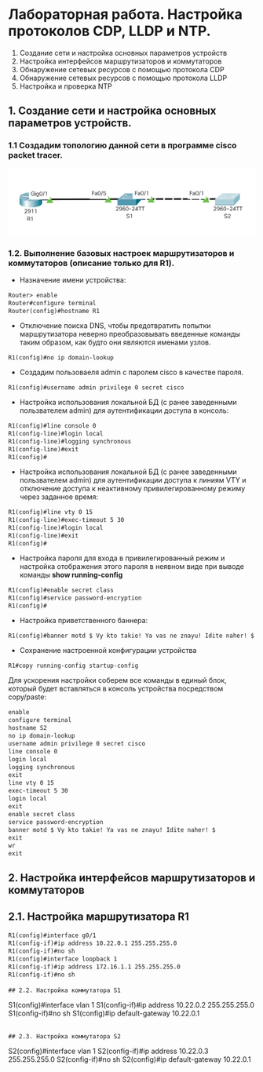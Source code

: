 # Лабораторная работа. Настройка протоколов CDP, LLDP и NTP.

1. Создание сети и настройка основных параметров устройств
2. Настройка интерфейсов маршрутизаторов и коммутаторов
3. Обнаружение сетевых ресурсов с помощью протокола CDP
4. Обнаружение сетевых ресурсов с помощью протокола LLDP
5. Настройка и проверка NTP

## 1. Создание сети и настройка основных параметров устройств.

### 1.1 Создадим топологию данной сети в программе cisco packet tracer. 

![](net_topology.png)

### 1.2. Выполнение базовых настроек маршрутизаторов и коммутаторов (описание только для R1).

- Назначение имени устройства:
```
Router> enable
Router#configure terminal
Router(config)#hostname R1
```

- Отключение поиска DNS, чтобы предотвратить попытки маршрутизатора неверно преобразовывать введенные команды таким образом, как будто они являются именами узлов.

```
R1(config)#no ip domain-lookup
```

- Создадим пользоваеля admin с паролем cisco в качестве пароля.

```
R1(config)#username admin privilege 0 secret cisco
```

- Настройка использования локальной БД (с ранее заведенными пользвателем admin) для аутентификации доступа в консоль:

```
R1(config)#line console 0
R1(config-line)#login local
R1(config-line)#logging synchronous
R1(config-line)#exit
R1(config)#
```

- Настройка использования локальной БД (с ранее заведенными пользвателем admin) для аутентификации доступа к линиям VTY и отключение доступа к неактивному привилегированному режиму через заданное время:

```
R1(config)#line vty 0 15
R1(config-line)#exec-timeout 5 30
R1(config-line)#login local
R1(config-line)#exit
R1(config)#
```

- Настройка пароля для входа в привилегированный режим и настройка отображения этого пароля в неявном виде при выводе команды **show running-config**

```
R1(config)#enable secret class
R1(config)#service password-encryption
R1(config)#
```

- Настройка приветственного баннера:

```
R1(config)#banner motd $ Vy kto takie! Ya vas ne znayu! Idite naher! $
```

- Сохранение настроенной конфигурации устройства

```
R1#copy running-config startup-config
```

Для ускорения настройки соберем все команды в единый блок, который будет вставляться в консоль устройства посредством copy/paste:

```
enable
configure terminal
hostname S2
no ip domain-lookup
username admin privilege 0 secret cisco
line console 0
login local
logging synchronous
exit
line vty 0 15
exec-timeout 5 30
login local
exit
enable secret class
service password-encryption
banner motd $ Vy kto takie! Ya vas ne znayu! Idite naher! $
exit
wr
exit
```
## 2. Настройка интерфейсов маршрутизаторов и коммутаторов


## 2.1. Настройка маршрутизатора R1

```
R1(config)#interface g0/1
R1(config-if)#ip address 10.22.0.1 255.255.255.0
R1(config-if)#no sh
R1(config)#interface loopback 1
R1(config-if)#ip address 172.16.1.1 255.255.255.0
R1(config-if)#no sh

## 2.2. Настройка коммутатора S1

```
S1(config)#interface vlan 1
S1(config-if)#ip address 10.22.0.2 255.255.255.0
S1(config-if)#no sh
S1(config)#ip default-gateway 10.22.0.1
```

## 2.3. Настройка коммутатора S2

```
S2(config)#interface vlan 1
S2(config-if)#ip address 10.22.0.3 255.255.255.0
S2(config-if)#no sh
S2(config)#ip default-gateway 10.22.0.1
```
